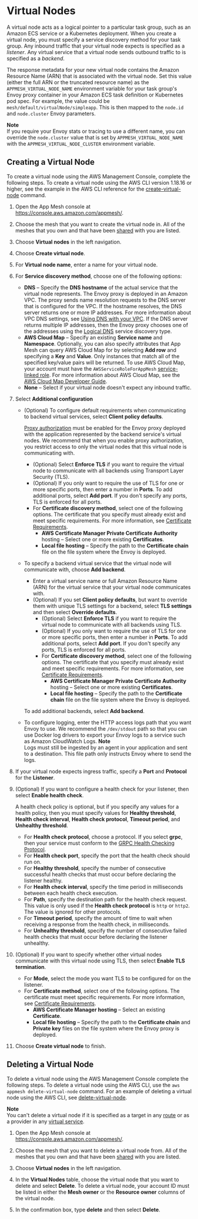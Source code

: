 # Virtual Nodes<a name="virtual_nodes"></a>

A virtual node acts as a logical pointer to a particular task group, such as an Amazon ECS service or a Kubernetes deployment\. When you create a virtual node, you must specify a service discovery method for your task group\. Any inbound traffic that your virtual node expects is specified as a *listener*\. Any virtual service that a virtual node sends outbound traffic to is specified as a *backend*\.

The response metadata for your new virtual node contains the Amazon Resource Name \(ARN\) that is associated with the virtual node\. Set this value \(either the full ARN or the truncated resource name\) as the `APPMESH_VIRTUAL_NODE_NAME` environment variable for your task group's Envoy proxy container in your Amazon ECS task definition or Kubernetes pod spec\. For example, the value could be `mesh/default/virtualNode/simpleapp`\. This is then mapped to the `node.id` and `node.cluster` Envoy parameters\.

**Note**  
If you require your Envoy stats or tracing to use a different name, you can override the `node.cluster` value that is set by `APPMESH_VIRTUAL_NODE_NAME` with the `APPMESH_VIRTUAL_NODE_CLUSTER` environment variable\.

## Creating a Virtual Node<a name="vn-create-virtual-node"></a>

To create a virtual node using the AWS Management Console, complete the following steps\. To create a virtual node using the AWS CLI version 1\.18\.16 or higher, see the example in the AWS CLI reference for the [create\-virtual\-node](https://docs.aws.amazon.com/cli/latest/reference/appmesh/create-virtual-node.html) command\.

1. Open the App Mesh console at [https://console\.aws\.amazon\.com/appmesh/](https://console.aws.amazon.com/appmesh/)\.

1. Choose the mesh that you want to create the virtual node in\. All of the meshes that you own and that have been [shared](sharing.md) with you are listed\.

1. Choose **Virtual nodes** in the left navigation\.

1. Choose **Create virtual node**\.

1. For **Virtual node name**, enter a name for your virtual node\.

1. For **Service discovery method**, choose one of the following options:
   + **DNS** – Specify the **DNS hostname** of the actual service that the virtual node represents\. The Envoy proxy is deployed in an Amazon VPC\. The proxy sends name resolution requests to the DNS server that is configured for the VPC\. If the hostname resolves, the DNS server returns one or more IP addresses\. For more information about VPC DNS settings, see [Using DNS with your VPC](https://docs.aws.amazon.com/vpc/latest/userguide/vpc-dns.html)\. If the DNS server returns multiple IP addresses, then the Envoy proxy chooses one of the addresses using the [Logical DNS](https://www.envoyproxy.io/docs/envoy/latest/intro/arch_overview/upstream/service_discovery#arch-overview-service-discovery-types-logical-dns) service discovery type\.
   + **AWS Cloud Map** – Specify an existing **Service name** and **Namespace**\. Optionally, you can also specify attributes that App Mesh can query AWS Cloud Map for by selecting **Add row** and specifying a **Key** and **Value**\. Only instances that match all of the specified key/value pairs will be returned\. To use AWS Cloud Map, your account must have the `AWSServiceRoleForAppMesh` [service\-linked role](using-service-linked-roles.md)\. For more information about AWS Cloud Map, see the [AWS Cloud Map Developer Guide](https://docs.aws.amazon.com/cloud-map/latest/dg/)\.
   + **None** – Select if your virtual node doesn't expect any inbound traffic\.

1. Select **Additional configuration**
   + \(Optional\) To configure default requirements when communicating to backend virtual services, select **Client policy defaults**\.

     [Proxy authorization](proxy-authorization.md) must be enabled for the Envoy proxy deployed with the application represented by the backend service's virtual nodes\. We recommend that when you enable proxy authorization, you restrict access to only the virtual nodes that this virtual node is communicating with\.
     + \(Optional\) Select **Enforce TLS** if you want to require the virtual node to communicate with all backends using Transport Layer Security \(TLS\)\.
     + \(Optional\) If you only want to require the use of TLS for one or more specific ports, then enter a number in **Ports**\. To add additional ports, select **Add port**\. If you don't specify any ports, TLS is enforced for all ports\.
     + For **Certificate discovery method**, select one of the following options\. The certificate that you specify must already exist and meet specific requirements\. For more information, see [Certificate Requirements](virtual-node-tls.md#virtual-node-tls-prerequisites)\.
       + **AWS Certificate Manager Private Certificate Authority** hosting – Select one or more existing **Certificates**\.
       + **Local file hosting** – Specify the path to the **Certificate chain** file on the file system where the Envoy is deployed\.
   + To specify a backend virtual service that the virtual node will communicate with, choose **Add backend**\.
     + Enter a virtual service name or full Amazon Resource Name \(ARN\) for the virtual service that your virtual node communicates with\.
     + \(Optional\) If you set **Client policy defaults**, but want to override them with unique TLS settings for a backend, select **TLS settings** and then select **Override defaults**\.
       + \(Optional\) Select **Enforce TLS** if you want to require the virtual node to communicate with all backends using TLS\.
       + \(Optional\) If you only want to require the use of TLS for one or more specific ports, then enter a number in **Ports**\. To add additional ports, select **Add port**\. If you don't specify any ports, TLS is enforced for all ports\.
       + For **Certificate discovery method**, select one of the following options\. The certificate that you specify must already exist and meet specific requirements\. For more information, see [Certificate Requirements](virtual-node-tls.md#virtual-node-tls-prerequisites)\.
         + **AWS Certificate Manager Private Certificate Authority** hosting – Select one or more existing **Certificates**\.
         + **Local file hosting** – Specify the path to the **Certificate chain** file on the file system where the Envoy is deployed\.

     To add additional backends, select **Add backend**\.
   + To configure logging, enter the HTTP access logs path that you want Envoy to use\. We recommend the `/dev/stdout` path so that you can use Docker log drivers to export your Envoy logs to a service such as Amazon CloudWatch Logs\.
**Note**  
Logs must still be ingested by an agent in your application and sent to a destination\. This file path only instructs Envoy where to send the logs\. 

1. If your virtual node expects ingress traffic, specify a **Port** and **Protocol** for the **Listener**\.

1. \(Optional\) If you want to configure a health check for your listener, then select **Enable health check**\.

   A health check policy is optional, but if you specify any values for a health policy, then you must specify values for **Healthy threshold**, **Health check interval**, **Health check protocol**, **Timeout period**, and **Unhealthy threshold**\.
   + For **Health check protocol**, choose a protocol\. If you select **grpc**, then your service must conform to the [GRPC Health Checking Protocol](https://github.com/grpc/grpc/blob/master/doc/health-checking.md)\.
   + For **Health check port**, specify the port that the health check should run on\.
   + For **Healthy threshold**, specify the number of consecutive successful health checks that must occur before declaring the listener healthy\.
   + For **Health check interval**, specify the time period in milliseconds between each health check execution\.
   + For **Path**, specify the destination path for the health check request\. This value is only used if the **Health check protocol** is `http` or `http2`\. The value is ignored for other protocols\.
   + For **Timeout period**, specify the amount of time to wait when receiving a response from the health check, in milliseconds\.
   + For **Unhealthy threshold**, specify the number of consecutive failed health checks that must occur before declaring the listener unhealthy\.

1. \(Optional\) If you want to specify whether other virtual nodes communicate with this virtual node using TLS, then select **Enable TLS termination**\.
   + For **Mode**, select the mode you want TLS to be configured for on the listener\.
   + For **Certificate method**, select one of the following options\. The certificate must meet specific requirements\. For more information, see [Certificate Requirements](virtual-node-tls.md#virtual-node-tls-prerequisites)\.
     + **AWS Certificate Manager hosting** – Select an existing **Certificate**\.
     + **Local file hosting** – Specify the path to the **Certificate chain** and **Private key** files on the file system where the Envoy proxy is deployed\.

1. Choose **Create virtual node** to finish\.

## Deleting a Virtual Node<a name="delete-virtual-node"></a>

To delete a virtual node using the AWS Management Console complete the following steps\. To delete a virtual node using the AWS CLI, use the `aws appmesh delete-virtual-node` command\. For an example of deleting a virtual node using the AWS CLI, see [delete\-virtual\-node](https://docs.aws.amazon.com/cli/latest/reference/appmesh/delete-virtual-node.html)\.

**Note**  
You can't delete a virtual node if it is specified as a target in any [route](routes.md) or as a provider in any [virtual service](virtual_services.md)\.

1. Open the App Mesh console at [https://console\.aws\.amazon\.com/appmesh/](https://console.aws.amazon.com/appmesh/)\.

1. Choose the mesh that you want to delete a virtual node from\. All of the meshes that you own and that have been [shared](sharing.md) with you are listed\.

1. Choose **Virtual nodes** in the left navigation\.

1. In the **Virtual Nodes** table, choose the virtual node that you want to delete and select **Delete**\. To delete a virtual node, your account ID must be listed in either the **Mesh owner** or the **Resource owner** columns of the virtual node\.

1. In the confirmation box, type **delete** and then select **Delete**\.